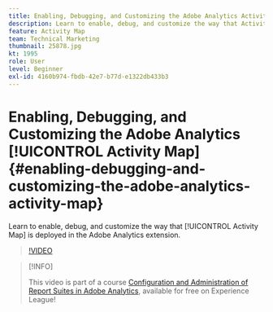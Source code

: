 ```yaml
---
title: Enabling, Debugging, and Customizing the Adobe Analytics Activity Map
description: Learn to enable, debug, and customize the way that Activity Map is deployed in the Adobe Analytics extension.
feature: Activity Map
team: Technical Marketing
thumbnail: 25878.jpg
kt: 1995
role: User
level: Beginner
exl-id: 4160b974-fbdb-42e7-b77d-e1322db433b3
---
```

# Enabling, Debugging, and Customizing the Adobe Analytics [!UICONTROL Activity Map] {#enabling-debugging-and-customizing-the-adobe-analytics-activity-map}

Learn to enable, debug, and customize the way that [!UICONTROL Activity Map] is deployed in the Adobe Analytics extension.

>[!VIDEO](https://video.tv.adobe.com/v/25878?quality=12&learn=on)

>[!INFO]
>
> This video is part of a course [Configuration and Administration of Report Suites in Adobe Analytics](https://experienceleague.adobe.com/?recommended=Analytics-A-1-2021.1.administration), available for free on Experience League!